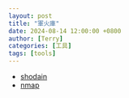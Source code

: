 ```yaml
---
layout: post
title: "軍火庫"
date: 2024-08-14 12:00:00 +0800
author: [Terry]
categories: [工具]
tags: [tools]
---
```


* [shodain](https://www.shodan.io/)
* [nmap](https://nmap.org/)
